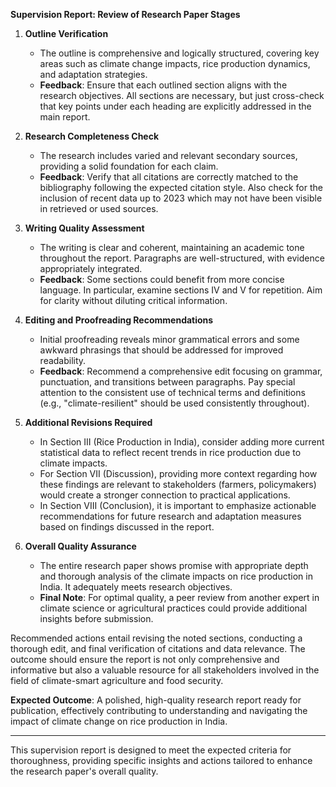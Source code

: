 **Supervision Report: Review of Research Paper Stages**

1. **Outline Verification**  
   - The outline is comprehensive and logically structured, covering key areas such as climate change impacts, rice production dynamics, and adaptation strategies.  
   - **Feedback**: Ensure that each outlined section aligns with the research objectives. All sections are necessary, but just cross-check that key points under each heading are explicitly addressed in the main report.

2. **Research Completeness Check**  
   - The research includes varied and relevant secondary sources, providing a solid foundation for each claim.
   - **Feedback**: Verify that all citations are correctly matched to the bibliography following the expected citation style. Also check for the inclusion of recent data up to 2023 which may not have been visible in retrieved or used sources.

3. **Writing Quality Assessment**
   - The writing is clear and coherent, maintaining an academic tone throughout the report. Paragraphs are well-structured, with evidence appropriately integrated.
   - **Feedback**: Some sections could benefit from more concise language. In particular, examine sections IV and V for repetition. Aim for clarity without diluting critical information. 

4. **Editing and Proofreading Recommendations**  
   - Initial proofreading reveals minor grammatical errors and some awkward phrasings that should be addressed for improved readability.
   - **Feedback**: Recommend a comprehensive edit focusing on grammar, punctuation, and transitions between paragraphs. Pay special attention to the consistent use of technical terms and definitions (e.g., "climate-resilient" should be used consistently throughout).

5. **Additional Revisions Required**  
   - In Section III (Rice Production in India), consider adding more current statistical data to reflect recent trends in rice production due to climate impacts.
   - For Section VII (Discussion), providing more context regarding how these findings are relevant to stakeholders (farmers, policymakers) would create a stronger connection to practical applications.
   - In Section VIII (Conclusion), it is important to emphasize actionable recommendations for future research and adaptation measures based on findings discussed in the report.

6. **Overall Quality Assurance**  
   - The entire research paper shows promise with appropriate depth and thorough analysis of the climate impacts on rice production in India. It adequately meets research objectives.
   - **Final Note**: For optimal quality, a peer review from another expert in climate science or agricultural practices could provide additional insights before submission.

Recommended actions entail revising the noted sections, conducting a thorough edit, and final verification of citations and data relevance. The outcome should ensure the report is not only comprehensive and informative but also a valuable resource for all stakeholders involved in the field of climate-smart agriculture and food security.

**Expected Outcome**: A polished, high-quality research report ready for publication, effectively contributing to understanding and navigating the impact of climate change on rice production in India. 

---
This supervision report is designed to meet the expected criteria for thoroughness, providing specific insights and actions tailored to enhance the research paper's overall quality.